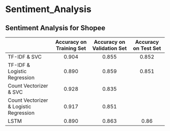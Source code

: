 # Sentiment_Analysis

## Sentiment Analysis for Shopee

|                                                             	| Accuracy on Training Set 	| Accuracy on Validation Set 	| Accuracy on Test Set      	|
|:------------------------------------------------------------	|:------------------------:	|:--------------------------:	|:--------------------------:	|
| TF-IDF & SVC                                                	| 0.904                    	| 0.855                      	| 0.852                      	|
| TF-IDF & Logistic Regression                                	| 0.890                    	| 0.859                      	| 0.851                      	|
| Count Vectorizer & SVC                                      	| 0.928                    	| 0.835                      	|                            	|
| Count Vectorizer & Logistic Regression                      	| 0.917                    	| 0.851                      	|                            	|
| LSTM                                                        	| 0.890                    	| 0.863                      	| 0.86                       	|


